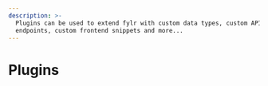 ```yaml
---
description: >-
  Plugins can be used to extend fylr with custom data types, custom API
  endpoints, custom frontend snippets and more...
---
```


# Plugins

